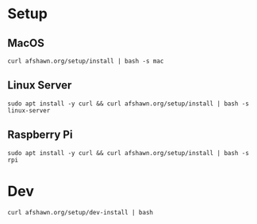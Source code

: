 # Setup
## MacOS
```curl afshawn.org/setup/install | bash -s mac```

## Linux Server
```sudo apt install -y curl && curl afshawn.org/setup/install | bash -s linux-server```

## Raspberry Pi
```sudo apt install -y curl && curl afshawn.org/setup/install | bash -s rpi```

# Dev
```curl afshawn.org/setup/dev-install | bash```
